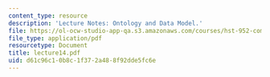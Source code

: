 ```yaml
---
content_type: resource
description: 'Lecture Notes: Ontology and Data Model.'
file: https://ol-ocw-studio-app-qa.s3.amazonaws.com/courses/hst-952-computing-for-biomedical-scientists-fall-2002/d61c96c10b8c1f372a488f92dde5fc6e_lecture14.pdf
file_type: application/pdf
resourcetype: Document
title: lecture14.pdf
uid: d61c96c1-0b8c-1f37-2a48-8f92dde5fc6e
---
```

